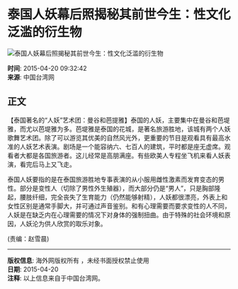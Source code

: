 # 泰国人妖幕后照揭秘其前世今生：性文化泛滥的衍生物

![泰国人妖幕后照揭秘其前世今生：性文化泛滥的衍生物](http://images.haiwainet.cn/2015/0420/20150420093253437.jpg)

**时间**: 2015-04-20 09:32:42  
**来源**: 中国台湾网

## 正文

【泰国著名的“人妖”艺术团：曼谷和芭提雅】泰国的人妖，主要集中在曼谷和芭堤雅，而尤以芭堤雅为多。芭堤雅是泰国的花城，是著名旅游胜地，该城有两个人妖歌舞艺术团。除了可以游览其优美的自然风光外，更重要的节目是观看具有最高水准的人妖艺术表演。剧场是一个能容纳六、七百人的建筑，平时都是座无虚席。观看者大都是各国旅游者。这儿经常是高朋满座。有些欧美人专程坐飞机来看人妖表演，看完后马上又飞走。

泰国人妖要指的是在泰国旅游胜地专事表演的从小服用雌性激素而发育变态的男性。部分是变性人（切除了男性外生殖器），而大部分仍是“男人”，只是胸部隆起，腰肢纤细，完全丧失了生育能力（仍然能够射精），人妖都很漂亮，外表上和女性区别是通常手脚大，并可通过声音鉴别。和有心理需要而要求变性的人不同，人妖是在缺乏内在心理需要的情况下对身体的强制扭曲。由于特殊的社会环境和原因，人妖沦为供人欣赏的取乐对象。

(责编：赵雪晨)

---

**版权信息**: 海外网版权所有 ，未经书面授权禁止使用  
**日期**: 2015-04-20  
**注释**: 以上信息来自于中国台湾网。